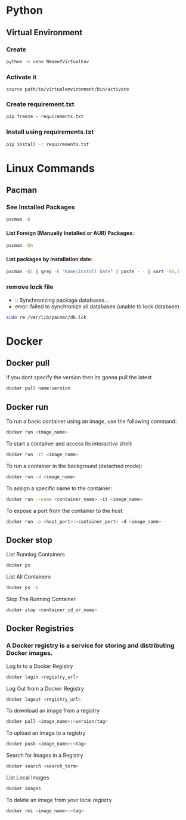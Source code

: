 # Python 
## Virtual Environment
### Create
```bash
python -m venv NmaeofVirtualEnv
```
### Activate it 
``` bassh
source path/to/virtualemvironment/bin/activate
```
### Create requirement.txt
```bash
pip freeze > requirements.txt
```
### Install using requirements.txt
```bash
pip install -r requirements.txt
```

# Linux Commands 
## Pacman
### See Installed Packages
```bash
pacman -Q
```
#### List Foreign (Manually Installed or AUR) Packages:

```bash
pacman -Qm
```
#### List packages by installation date:
```bash
pacman -Qi | grep -E "Name|Install Date" | paste - - | sort -k4,5
```
### remove lock file 
- :: Synchronizing package databases...
- error: failed to synchronize all databases (unable to lock database)
```bash
sudo rm /var/lib/pacman/db.lck

```
# Docker

## Docker pull
if you dont specify the version then its gonna pull the latest
```bash
docker pull name:version
```

## Docker run

To run a basic container using an image, use the following command:
```bash
docker run <image_name>
```
To start a container and access its interactive shell:
```bash
docker run -it <image_name>
```
To run a container in the background (detached mode):
```bash
docker run -d <image_name>
```
To assign a specific name to the container:
```bash
docker run --name <container_name> -it <image_name>
```
To expose a port from the container to the host:
```bash
docker run -p <host_port>:<container_port> -d <image_name>
```

## Docker stop

List Running Containers
```bash
docker ps
```
List All Containers
```bash
docker ps -a
```
Stop The Running Container
```bash
docker stop <container_id_or_name>
```

## Docker Registries

### A Docker registry is a service for storing and distributing Docker images.

Log In to a Docker Registry
```bash
docker login <registry_url>
```
Log Out from a Docker Registry
```bash
docker logout <registry_url>
```
To download an image from a registry
```bash
docker pull <image_name>:<version/tag>
```
To upload an image to a registry
```bash
docker push <image_name>:<tag>
```
Search for Images in a Registry
```bash
docker search <search_term>
```
List Local Images
```bash
docker images
```
To delete an image from your local registry
```bash
docker rmi <image_name>:<tag>
```
